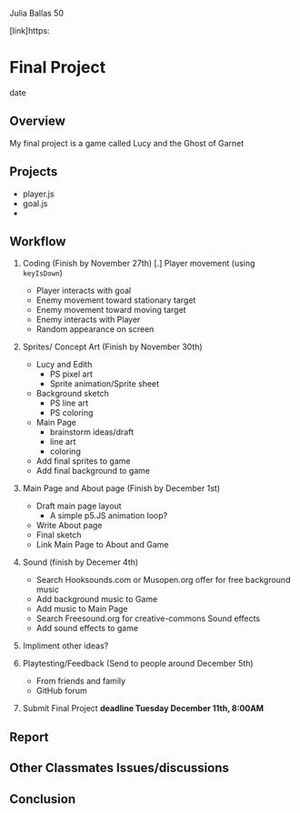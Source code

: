 Julia Ballas 50

[link]https:

# Final Project

date

## Overview

My final project is a game called Lucy and the Ghost of Garnet

## Projects

- player.js
- goal.js
- 

## Workflow

1. Coding (Finish by November 27th)
    [.] Player movement (using `keyIsDown`)
    - Player interacts with goal
    - Enemy movement toward stationary target
    - Enemy movement toward moving target
    - Enemy interacts with Player
    - Random appearance on screen
2. Sprites/ Concept Art (Finish by November 30th)
    - Lucy and Edith
        - PS pixel art
        - Sprite animation/Sprite sheet
    - Background sketch
        - PS line art
        - PS coloring
    - Main Page
        - brainstorm ideas/draft
        - line art
        - coloring
    - Add final sprites to game
    - Add final background to game
3. Main Page and About page (Finish by December 1st)
    - Draft main page layout
        - A simple p5.JS animation loop?
    - Write About page
    - Final sketch
    - Link Main Page to About and Game
4. Sound (finish by Decemer 4th)
    - Search Hooksounds.com or Musopen.org offer for free background music
    - Add background music to Game
    - Add music to Main Page
    - Search Freesound.org for creative-commons Sound effects
    - Add sound effects to game

5. Impliment other ideas?

6. Playtesting/Feedback (Send to people around December 5th)
    - From friends and family
    - GitHub forum

7. Submit Final Project **deadline Tuesday December 11th, 8:00AM**


## Report



## Other Classmates Issues/discussions

## Conclusion
